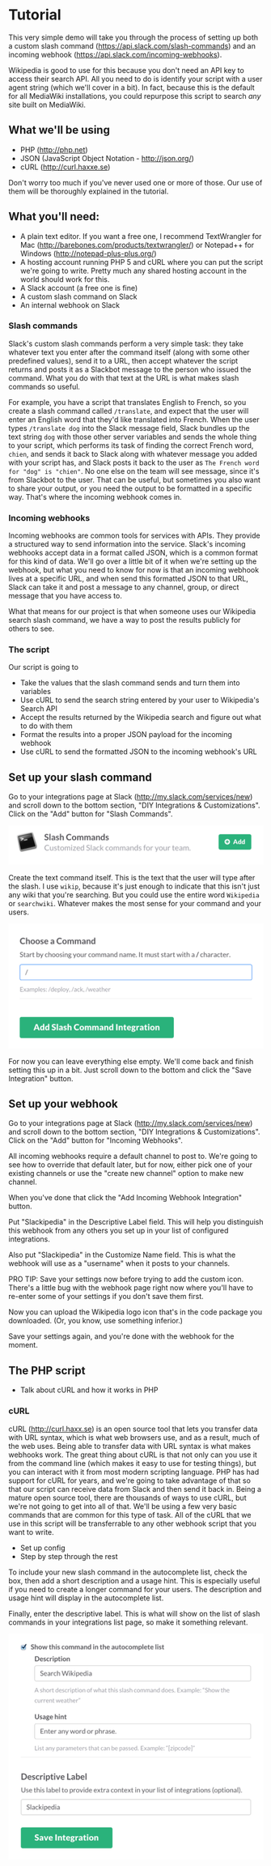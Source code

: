 # Tutorial

<!-- screenshots should be 714 pixels wide -->

This very simple demo will take you through the process of setting up both a custom slash command (https://api.slack.com/slash-commands) and an incoming webhook (https://api.slack.com/incoming-webhooks).

Wikipedia is good to use for this because you don't need an API key to access their search API. All you need to do is identify your script with a user agent string (which we'll cover in a bit). In fact, because this is the default for all MediaWiki installations, you could repurpose this script to search _any_ site built on MediaWiki.

## What we'll be using

* PHP (http://php.net)
* JSON (JavaScript Object Notation - http://json.org/)
* cURL (http://curl.haxxe.se)

Don't worry too much if you've never used one or more of those. Our use of them will be thoroughly explained in the tutorial.

## What you'll need:

* A plain text editor. If you want a free one, I recommend TextWrangler for Mac (http://barebones.com/products/textwrangler/) or Notepad++ for Windows (http://notepad-plus-plus.org/)
* A hosting account running PHP 5 and cURL where you can put the script we're going to write. Pretty much any shared hosting account in the world should work for this.
* A Slack account (a free one is fine)
* A custom slash command on Slack
* An internal webhook on Slack

### Slash commands

Slack's custom slash commands perform a very simple task: they take whatever text you enter after the command itself (along with some other predefined values), send it to a URL, then accept whatever the script returns and posts it as a Slackbot message to the person who issued the command. What you do with that text at the URL is what makes slash commands so useful. 

For example, you have a script that translates English to French, so you create a slash command called `/translate`, and expect that the user will enter an English word that they'd like translated into French. When the user types `/translate dog` into the Slack message field, Slack bundles up the text string `dog` with those other server variables and sends the whole thing to your script, which performs its task of finding the correct French word, `chien`, and sends it back to Slack along with whatever message you added with your script has, and Slack posts it back to the user as `The French word for "dog" is "chien"`. No one else on the team will see message, since it's from Slackbot to the user. That can be useful, but sometimes you also want to share your output, or you need  the output to be formatted in a specific way. That's where the incoming webhook comes in.

### Incoming webhooks

Incoming webhooks are common tools for services with APIs. They provide a structured way to send information into the service. Slack's incoming webhooks accept data in a format called JSON, which is a common format for this kind of data. We'll go over a little bit of it when we're setting up the webhook, but what you need to know for now is that an incoming webhook lives at a specific URL, and when send this formatted JSON to that URL, Slack can take it and post a message to any channel, group, or direct message that you have access to.

What that means for our project is that when someone uses our Wikipedia search slash command, we have a way to post the results publicly for others to see.

### The script

Our script is going to

* Take the values that the slash command sends and turn them into variables 
* Use cURL to send the search string entered by your user to Wikipedia's Search API
* Accept the results returned by the Wikipedia search and figure out what to do with them
* Format the results into a proper JSON payload for the incoming webhook
* Use cURL to send the formatted JSON to the incoming webhook's URL

## Set up your slash command

Go to your integrations page at Slack (http://my.slack.com/services/new) and scroll down to the bottom section, "DIY Integrations & Customizations". Click on the "Add" button for "Slash Commands".

![Add a slash command integration](add-slash-command.png)

Create the text command itself. This is the text that the user will type after the slash. I use `wikip`, because it's just enough to indicate that this isn't just any wiki that you're searching. But you could use the entire word `Wikipedia` or `searchwiki`. Whatever makes the most sense for your command and your users.

![Create the command](create-command.png)

For now you can leave everything else empty. We'll come back and finish setting this up in a bit. Just scroll down to the bottom and click the "Save Integration" button.

## Set up your webhook

Go to your integrations page at Slack (http://my.slack.com/services/new) and scroll down to the bottom section, "DIY Integrations & Customizations". Click on the "Add" button for "Incoming Webhooks".

<!-- Add webhook screenshot -->

All incoming webhooks require a default channel to post to. We're going to see how to override that default later, but for now, either pick one of your existing channels or use the "create new channel" option to make new channel.

When you've done that click the "Add Incoming Webhook Integration" button.

<!-- Select channel and add integration screenshot -->

Put "Slackipedia" in the Descriptive Label field. This will help you distinguish this webhook from any others you set up in your list of configured integrations.

<!-- Descriptive field screenshot -->

Also put "Slackipedia" in the Customize Name field. This is what the webhook will use as a "username" when it posts to your channels.

<!-- Customize name screenshot -->

PRO TIP: Save your settings now before trying to add the custom icon. There's a little bug with the webhook page right now where you'll have to re-enter some of your settings if you don't save them first.

Now you can upload the Wikipedia logo icon that's in the code package you downloaded. (Or, you know, use something inferior.)

<!-- Custom icon screenshot -->

Save your settings again, and you're done with the webhook for the moment.

## The PHP script

* Talk about cURL and how it works in PHP

### cURL

cURL (http://curl.haxx.se) is an open source tool that lets you transfer data with URL syntax, which is what web browsers use, and as a result, much of the web uses. Being able to transfer data with URL syntax is what makes webhooks work. The great thing about cURL is that not only can you use it from the command line (which makes it easy to use for testing things), but you can interact with it from most modern scripting language. PHP has had support for cURL for years, and we're going to take advantage of that so that our script can receive data from Slack and then send it back in. Being a mature open source tool, there are thousands of ways to use cURL, but we're not going to get into all of that. We'll be using a few very basic commands that are common for this type of task. All of the cURL that we use in this script will be transferrable to any other webhook script that you want to write. 

* Set up config
* Step by step through the rest

<!-- Slash command config -->

To include your new slash command in the autocomplete list, check the box, then add a short description and a usage hint. This is especially useful if you need to create a longer command for your users. The description and usage hint will display in the autocomplete list.

Finally, enter the descriptive label. This is what will show on the list of slash commands in your integrations list page, so make it something relevant.

![Add hint, usage, and label](hint-usage-label.png)



